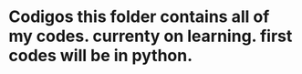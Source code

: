 # Codigos this folder contains all of my codes. currenty on learning. first codes will be in python.